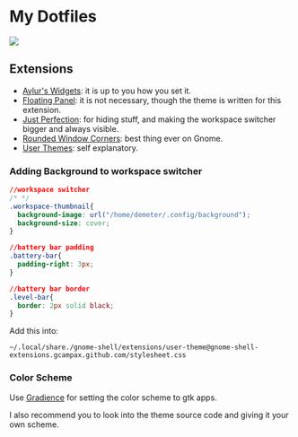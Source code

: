 # My Dotfiles

<img src="https://github.com/Aylur/dotfiles/blob/main/media/image.png">

## Extensions
- [Aylur's Widgets](https://extensions.gnome.org/extension/5338/aylurs-widgets/): it is up to you how you set it.
- [Floating Panel](https://extensions.gnome.org/extension/5514/floating-panel/): it is not necessary, though the theme is written for this extension.
- [Just Perfection](https://extensions.gnome.org/extension/3843/just-perfection/): for hiding stuff, and making the workspace switcher bigger and always visible.
- [Rounded Window Corners](https://extensions.gnome.org/extension/5237/rounded-window-corners/): best thing ever on Gnome.
- [User Themes](https://extensions.gnome.org/extension/19/user-themes/): self explanatory.

### Adding Background to workspace switcher

```css
//workspace switcher
/* */
.workspace-thumbnail{
  background-image: url("/home/demeter/.config/background");
  background-size: cover;
}

//battery bar padding
.battery-bar{
  padding-right: 3px;
}

//battery bar border
.level-bar{
  border: 2px solid black;
}
```
Add this into:

`~/.local/share./gnome-shell/extensions/user-theme@gnome-shell-extensions.gcampax.github.com/stylesheet.css`

### Color Scheme

Use [Gradience](https://flathub.org/apps/details/com.github.GradienceTeam.Gradience) for setting the color scheme to gtk apps.

I also recommend you to look into the theme source code and giving it your own scheme.

